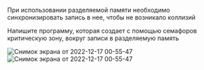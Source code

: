 При использовании разделяемой памяти необходимо
синхронизировать запись в нее, чтобы не возникало коллизий

Напишите программу, которая создает с помощью семафоров
критическую зону, вокруг записи в разделяемую память


![Снимок экрана от 2022-12-17 00-55-47](https://user-images.githubusercontent.com/98908901/208195953-dd64813d-8f1a-41c9-92a4-2bd537ec59a7.png)
![Снимок экрана от 2022-12-17 00-55-47](https://user-images.githubusercontent.com/98908901/208196026-453a1d6a-17f8-4f46-af70-26311402283e.png)
